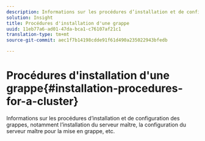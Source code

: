 ```yaml
---
description: Informations sur les procédures d’installation et de configuration des grappes, notamment l’installation du serveur maître, la configuration du serveur maître pour la mise en grappe, etc.
solution: Insight
title: Procédures d'installation d'une grappe
uuid: 11eb77a6-ad01-47da-bca1-c76107af21c1
translation-type: tm+mt
source-git-commit: aec1f7b14198cdde91f61d490a235022943bfedb

---
```



# Procédures d&#39;installation d&#39;une grappe{#installation-procedures-for-a-cluster}

Informations sur les procédures d’installation et de configuration des grappes, notamment l’installation du serveur maître, la configuration du serveur maître pour la mise en grappe, etc.

